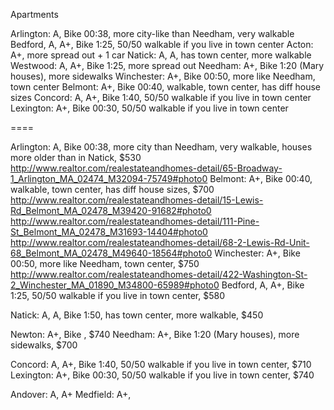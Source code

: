 Apartments

Arlington: A, Bike 00:38, more city-like than Needham, very walkable
Bedford, A, A+, Bike 1:25, 50/50 walkable if you live in town center
Acton: A+, more spread out + 1 car
Natick: A, A, has town center, more walkable
Westwood: A, A+, Bike 1:25, more spread out
Needham: A+, Bike 1:20 (Mary houses), more sidewalks
Winchester: A+, Bike 00:50, more like Needham, town center
Belmont: A+, Bike 00:40, walkable, town center, has diff house sizes
Concord: A, A+, Bike 1:40, 50/50 walkable if you live in town center
Lexington: A+, Bike 00:30, 50/50 walkable if you live in town center

====

Arlington: A, Bike 00:38, more city than Needham, very walkable, houses more older than in Natick, $530
	http://www.realtor.com/realestateandhomes-detail/65-Broadway-1_Arlington_MA_02474_M32094-75749#photo0
Belmont: A+, Bike 00:40, walkable, town center, has diff house sizes, $700
	http://www.realtor.com/realestateandhomes-detail/15-Lewis-Rd_Belmont_MA_02478_M39420-91682#photo0
	http://www.realtor.com/realestateandhomes-detail/111-Pine-St_Belmont_MA_02478_M31693-14404#photo0
	http://www.realtor.com/realestateandhomes-detail/68-2-Lewis-Rd-Unit-68_Belmont_MA_02478_M49640-18564#photo0
Winchester: A+, Bike 00:50, more like Needham, town center, $750
http://www.realtor.com/realestateandhomes-detail/422-Washington-St-2_Winchester_MA_01890_M34800-65989#photo0
Bedford, A, A+, Bike 1:25, 50/50 walkable if you live in town center, $580

Natick: A, A, Bike 1:50, has town center, more walkable, $450

Newton: A+, Bike , $740
Needham: A+, Bike 1:20 (Mary houses), more sidewalks, $700

Concord: A, A+, Bike 1:40, 50/50 walkable if you live in town center, $710
Lexington: A+, Bike 00:30, 50/50 walkable if you live in town center, $740

Andover: A, A+
Medfield: A+,
